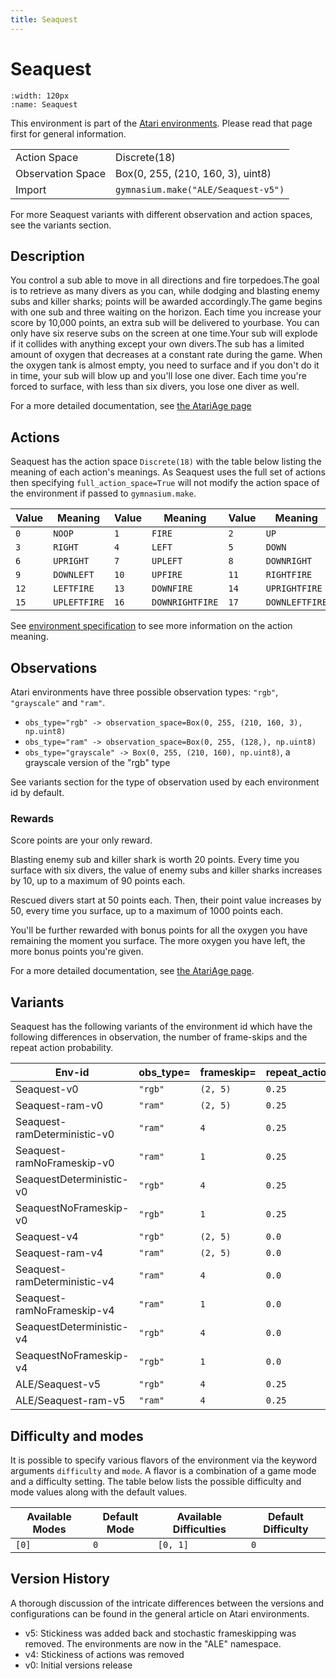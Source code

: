 ```yaml
---
title: Seaquest
---
```


# Seaquest

```{figure} ../_static/videos/environments/seaquest.gif
:width: 120px
:name: Seaquest
```

This environment is part of the <a href='..'>Atari environments</a>. Please read that page first for general information.

|   |   |
|---|---|
| Action Space | Discrete(18) |
| Observation Space | Box(0, 255, (210, 160, 3), uint8) |
| Import | `gymnasium.make("ALE/Seaquest-v5")` |

For more Seaquest variants with different observation and action spaces, see the variants section.

## Description

You control a sub able to move in all directions and fire torpedoes.The goal is to retrieve as many divers as you can, while dodging and blasting enemy subs and killer sharks; points will be awarded accordingly.The game begins with one sub and three waiting on the horizon. Each time you increase your score by 10,000 points, an extra sub will be delivered to yourbase.  You can only have six reserve subs on the screen at one time.Your sub will explode if it collides with anything except your own divers.The sub has a limited amount of oxygen that decreases at a constant rate during the game. When the oxygen tank is almost empty, you need to surface and if you don't do it in time, your sub will blow up and you'll lose one diver.  Each time you're forced to surface, with less than six divers, you lose one diver as well.

For a more detailed documentation, see [the AtariAge page](https://atariage.com/manual_html_page.php?SoftwareLabelID=424)

## Actions

Seaquest has the action space `Discrete(18)` with the table below listing the meaning of each action's meanings.
As Seaquest uses the full set of actions then specifying `full_action_space=True` will not modify the action space of the environment if passed to `gymnasium.make`.

| Value   | Meaning      | Value   | Meaning         | Value   | Meaning        |
|---------|--------------|---------|-----------------|---------|----------------|
| `0`     | `NOOP`       | `1`     | `FIRE`          | `2`     | `UP`           |
| `3`     | `RIGHT`      | `4`     | `LEFT`          | `5`     | `DOWN`         |
| `6`     | `UPRIGHT`    | `7`     | `UPLEFT`        | `8`     | `DOWNRIGHT`    |
| `9`     | `DOWNLEFT`   | `10`    | `UPFIRE`        | `11`    | `RIGHTFIRE`    |
| `12`    | `LEFTFIRE`   | `13`    | `DOWNFIRE`      | `14`    | `UPRIGHTFIRE`  |
| `15`    | `UPLEFTFIRE` | `16`    | `DOWNRIGHTFIRE` | `17`    | `DOWNLEFTFIRE` |

See [environment specification](../env-spec) to see more information on the action meaning.

## Observations

Atari environments have three possible observation types: `"rgb"`, `"grayscale"` and `"ram"`.

- `obs_type="rgb" -> observation_space=Box(0, 255, (210, 160, 3), np.uint8)`
- `obs_type="ram" -> observation_space=Box(0, 255, (128,), np.uint8)`
- `obs_type="grayscale" -> Box(0, 255, (210, 160), np.uint8)`, a grayscale version of the "rgb" type

See variants section for the type of observation used by each environment id by default.

### Rewards

Score points are your only reward.

Blasting enemy sub and killer shark is worth
20 points.  Every time you surface with six divers, the value of enemy subs
and killer sharks increases by 10, up to a maximum of 90 points each.

Rescued divers start at 50 points each.  Then, their point value increases by 50, every
time you surface, up to a maximum of 1000 points each.

You'll be further rewarded with bonus points for all the oxygen you have remaining the
moment you surface.  The more oxygen you have left, the more bonus points
you're given.

For a more detailed documentation, see [the AtariAge page](https://atariage.com/manual_html_page.php?SoftwareLabelID=424).

## Variants

Seaquest has the following variants of the environment id which have the following differences in observation,
the number of frame-skips and the repeat action probability.

| Env-id                       | obs_type=   | frameskip=   | repeat_action_probability=   |
|------------------------------|-------------|--------------|------------------------------|
| Seaquest-v0                  | `"rgb"`     | `(2, 5)`     | `0.25`                       |
| Seaquest-ram-v0              | `"ram"`     | `(2, 5)`     | `0.25`                       |
| Seaquest-ramDeterministic-v0 | `"ram"`     | `4`          | `0.25`                       |
| Seaquest-ramNoFrameskip-v0   | `"ram"`     | `1`          | `0.25`                       |
| SeaquestDeterministic-v0     | `"rgb"`     | `4`          | `0.25`                       |
| SeaquestNoFrameskip-v0       | `"rgb"`     | `1`          | `0.25`                       |
| Seaquest-v4                  | `"rgb"`     | `(2, 5)`     | `0.0`                        |
| Seaquest-ram-v4              | `"ram"`     | `(2, 5)`     | `0.0`                        |
| Seaquest-ramDeterministic-v4 | `"ram"`     | `4`          | `0.0`                        |
| Seaquest-ramNoFrameskip-v4   | `"ram"`     | `1`          | `0.0`                        |
| SeaquestDeterministic-v4     | `"rgb"`     | `4`          | `0.0`                        |
| SeaquestNoFrameskip-v4       | `"rgb"`     | `1`          | `0.0`                        |
| ALE/Seaquest-v5              | `"rgb"`     | `4`          | `0.25`                       |
| ALE/Seaquest-ram-v5          | `"ram"`     | `4`          | `0.25`                       |

## Difficulty and modes

It is possible to specify various flavors of the environment via the keyword arguments `difficulty` and `mode`.
A flavor is a combination of a game mode and a difficulty setting. The table below lists the possible difficulty and mode values
along with the default values.

| Available Modes   | Default Mode   | Available Difficulties   | Default Difficulty   |
|-------------------|----------------|--------------------------|----------------------|
| `[0]`             | `0`            | `[0, 1]`                 | `0`                  |

## Version History

A thorough discussion of the intricate differences between the versions and configurations can be found in the general article on Atari environments.

* v5: Stickiness was added back and stochastic frameskipping was removed. The environments are now in the "ALE" namespace.
* v4: Stickiness of actions was removed
* v0: Initial versions release
